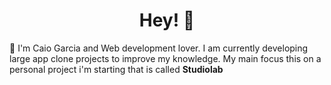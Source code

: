 <h1 align="center">Hey! 🤗</h1>

<p align="left">🚀 I'm Caio Garcia and Web development lover. I am currently developing large app clone projects to improve my knowledge. My main focus this on a personal project i'm starting that is called <strong>Studiolab</strong> </p>
